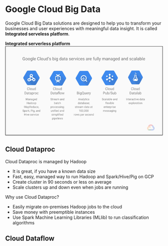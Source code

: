 # Google Cloud Big Data

Google Cloud Big Data solutions are designed to help you to transform your businesses and user experiences with meaningful data insight.
It is called **Integrated serveless platform**.

**Integrated serverless platform**
![Alt text](images/bigdataserverlessplatform.png?raw=true "Integrated serverless platform")

## Cloud Dataproc
Cloud Dataproc is managed by Hadoop
* It is great, if you have a known data size
* Fast, easy, managed way to run Hadoop and Spark/Hive/Pig on GCP
* Create cluster in 90 seconds or less on average
* Scale clusters up and down even when jobs are running

Why use Cloud Dataproc?
* Easily migrate on-premises Hadoop jobs to the cloud
* Save money with preemptible instances
* Use Spark Machine Learning Libraries (MLlib) to run classification algorithms

## Cloud Dataflow

